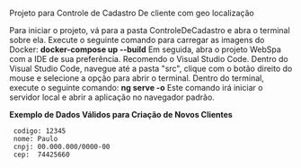Projeto para Controle de Cadastro De cliente com geo localização 


Para iniciar o projeto, vá para a pasta ControleDeCadastro e abra o terminal sobre ela. Execute o seguinte comando para carregar as imagens do Docker: **docker-compose up --build**  Em seguida, abra o projeto WebSpa com a IDE de sua preferência. Recomendo o Visual Studio Code. Dentro do Visual Studio Code, navegue até a pasta "src", clique com o botão direito do mouse e selecione a opção para abrir o terminal. Dentro do terminal, execute o seguinte comando:  **ng serve -o**  Este comando irá iniciar o servidor local e abrir a aplicação no navegador padrão. 

**Exemplo de Dados Válidos para Criação de Novos Clientes** 

     codigo: 12345
     nome: Paulo
     cnpj: 00.000.000/0000-00
     cep:  74425660
       
